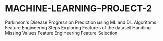 # MACHINE-LEARNING-PROJECT-2
Parkinson's Disease Progression Prediction using ML and DL Algorithms.
Feature Engineering
Steps
Exploring Features of the dataset
Handling Missing Values
Feature Engineering
Feature Selection
